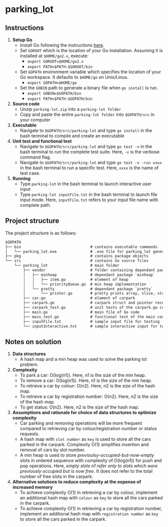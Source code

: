 # parking_lot

## Instructions

1. **Setup Go**
    + Install Go following the instructions [here](https://golang.org/dl/).
    + Set `GOROOT` which is the location of your Go installation. Assuming it is installed at `$HOME/go2.x`, execute:
        + `export GOROOT=$HOME/go2.x`
        + `export PATH=$PATH:$GOROOT/bin`
    + Set `GOPATH` environment variable which specifies the location of your Go workspace. It defaults to `$HOME/go` on Unix/Linux.  
        + `export GOPATH=$HOME/go`
    + Set the `GOBIN` path to generate a binary file when `go install` is run.
        + `export GOBIN=$GOPATH/bin`
        + `export PATH=$PATH:$GOPATH/bin`
2. **Source code**
    + Unzip `parking-lot.zip` into a `parking-lot folder`
    + Copy and paste the entire `parking-lot folder` into `$GOPATH/src` in your computer
3. **Executable**
    + Navigate to `$GOPATH/src/parking-lot` and type `go install` in the bash terminal to compile and create an executable
4. **Unit test and functional test**
    + Navigate to `$GOPATH/src/parking-lot` and type `go test -v` in the bash terminal to run the complete test suite. Here, `-v` is the verbose command flag.
    + Navigate to `$GOPATH/src/parking-lot` and type `go test -v -run xxxx` in the bash terminal to run a specific test. Here, `xxxx` is the name of test case.
5. **Running**
    + Type `parking-lot` in the bash terminal to launch interactive user input
    + Type `parking-lot inputFile.txt` in the bash terminal to launch file input mode. Here, `inputFile.txt` refers to your input file name with complete path.

## Project structure

The project structure is as follows:

```txt
$GOPATH
├── bin                               # contains executable commands
│   └── parking_lot.exe               # .exe file for parking_lot generated by `go install` command
├── pkg                               # contains package objects
└── src                               # contains Go source files
    └── parking_lot                   # main folder
        ├── vendor                    # folder containing dependant packages
        │   ├── minheap               # dependant package `minheap`  
        │   │   ├── item.go           # element of heap
        │   │   └── priorityQueue.go  # min heap implementation
        │   └── pretty                # dependant package `pretty`  
        │       └── printer.go        # pretty prints array, slice, string
        ├── car.go                    # element of carpark
        ├── carpark.go                # carpark struct and pointer receiver methods
        ├── carpark_test.go           # unit tests of the carpark.go code
        ├── main.go                   # main file of Go code
        ├── main_test.go              # functional test of the main code
        ├── inputFile.txt             # sample input file for testing
        └── inputInteractive.txt      # sample interactive input for testing
```

## Notes on solution

1. **Data structures**
   + A hash map and a min heap was used to solve the parking lot problem.
2. **Complexity**
    + To park a car: O(log(n1)). Here, n1 is the size of the min heap.
    + To remove a car: O(log(n1)). Here, n1 is the size of the min heap.
    + To retrieve a car by colour: O(n2). Here, n2 is the size of the hash map.
    + To retrieve a car by registration number: O(n2). Here, n2 is the size of the hash map.
    + To get status: O(n2). Here, n2 is the size of the hash map.
3. **Assumptions and rationale for choice of data structures to optimize complexity**
    + Car parking and removing operations will be more frequent compared to retrieving car by colour/registration number or status requests.
    + A hash map with `slot number` as `key` is used to store all the cars parked in the carpark. Complexity O(1) simplifies insertion and removal of cars by slot number.
    + A min heap is used to store *previoulsy-occupied-but-now-empty* slots in ordered sequence with complexity of O(log(n1)) for push and pop operations. Here, *empty slots n1 refer only to slots which were previously occupied but is now free*. It does not refer to the total number of free slots in the carpark.
4. **Alternative solutions to reduce complexity at the expense of increased memory**
    + To achieve complexity O(1) in retrieving a car by colour, implement an additional hash map with `colour` as `key` to store all the cars parked in the carpark.
    + To achieve complexity O(1) in retrieving a car by registration number, implement an additional hash map with `registration number` as `key` to store all the cars parked in the carpark.
